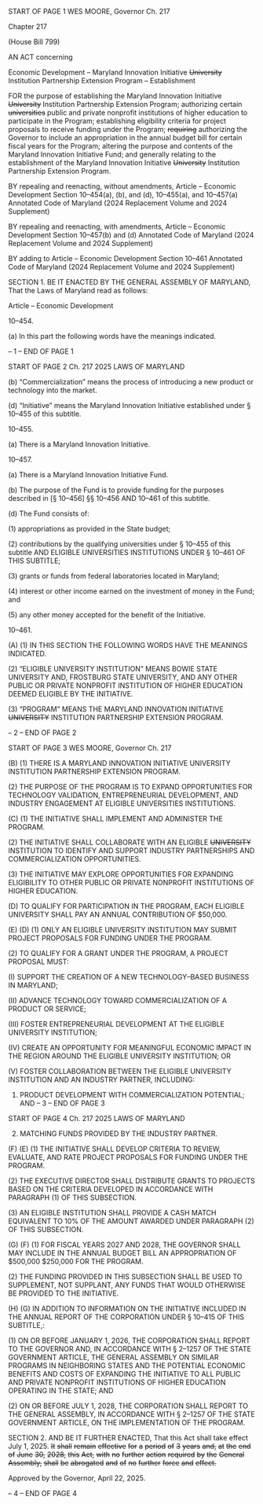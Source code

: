 START OF PAGE 1
WES MOORE, Governor Ch. 217

Chapter 217

(House Bill 799)

AN ACT concerning

Economic Development – Maryland Innovation Initiative ~~University~~ Institution
Partnership Extension Program – Establishment

FOR the purpose of establishing the Maryland Innovation Initiative ~~University~~ Institution
Partnership Extension Program; authorizing certain ~~universities~~ public and private
nonprofit institutions of higher education to participate in the Program; establishing
eligibility criteria for project proposals to receive funding under the Program;
~~requiring~~ authorizing the Governor to include an appropriation in the annual budget
bill for certain fiscal years for the Program; altering the purpose and contents of the
Maryland Innovation Initiative Fund; and generally relating to the establishment of
the Maryland Innovation Initiative ~~University~~ Institution Partnership Extension
Program.

BY repealing and reenacting, without amendments,
Article – Economic Development
Section 10–454(a), (b), and (d), 10–455(a), and 10–457(a)
Annotated Code of Maryland
(2024 Replacement Volume and 2024 Supplement)

BY repealing and reenacting, with amendments,
Article – Economic Development
Section 10–457(b) and (d)
Annotated Code of Maryland
(2024 Replacement Volume and 2024 Supplement)

BY adding to
Article – Economic Development
Section 10–461
Annotated Code of Maryland
(2024 Replacement Volume and 2024 Supplement)

SECTION 1. BE IT ENACTED BY THE GENERAL ASSEMBLY OF MARYLAND,
That the Laws of Maryland read as follows:

Article – Economic Development

10–454.

(a) In this part the following words have the meanings indicated.

– 1 –
END OF PAGE 1

START OF PAGE 2
Ch. 217 2025 LAWS OF MARYLAND

(b) “Commercialization” means the process of introducing a new product or
technology into the market.

(d) “Initiative” means the Maryland Innovation Initiative established under §
10–455 of this subtitle.

10–455.

(a) There is a Maryland Innovation Initiative.

10–457.

(a) There is a Maryland Innovation Initiative Fund.

(b) The purpose of the Fund is to provide funding for the purposes described in [§
10–456] §§ 10–456 AND 10–461 of this subtitle.

(d) The Fund consists of:

(1) appropriations as provided in the State budget;

(2) contributions by the qualifying universities under § 10–455 of this
subtitle AND ELIGIBLE UNIVERSITIES INSTITUTIONS UNDER § 10–461 OF THIS
SUBTITLE;

(3) grants or funds from federal laboratories located in Maryland;

(4) interest or other income earned on the investment of money in the
Fund; and

(5) any other money accepted for the benefit of the Initiative.

10–461.

(A) (1) IN THIS SECTION THE FOLLOWING WORDS HAVE THE MEANINGS
INDICATED.

(2) “ELIGIBLE UNIVERSITY INSTITUTION” MEANS BOWIE STATE
UNIVERSITY AND, FROSTBURG STATE UNIVERSITY, AND ANY OTHER PUBLIC OR
PRIVATE NONPROFIT INSTITUTION OF HIGHER EDUCATION DEEMED ELIGIBLE BY
THE INITIATIVE.

(3) “PROGRAM” MEANS THE MARYLAND INNOVATION INITIATIVE
~~UNIVERSITY~~ INSTITUTION PARTNERSHIP EXTENSION PROGRAM.

– 2 –
END OF PAGE 2

START OF PAGE 3
WES MOORE, Governor Ch. 217

(B) (1) THERE IS A MARYLAND INNOVATION INITIATIVE UNIVERSITY
INSTITUTION PARTNERSHIP EXTENSION PROGRAM.

(2) THE PURPOSE OF THE PROGRAM IS TO EXPAND OPPORTUNITIES
FOR TECHNOLOGY VALIDATION, ENTREPRENEURIAL DEVELOPMENT, AND
INDUSTRY ENGAGEMENT AT ELIGIBLE UNIVERSITIES INSTITUTIONS.

(C) (1) THE INITIATIVE SHALL IMPLEMENT AND ADMINISTER THE
PROGRAM.

(2) THE INITIATIVE SHALL COLLABORATE WITH AN ELIGIBLE
~~UNIVERSITY~~ INSTITUTION TO IDENTIFY AND SUPPORT INDUSTRY PARTNERSHIPS
AND COMMERCIALIZATION OPPORTUNITIES.

(3) THE INITIATIVE MAY EXPLORE OPPORTUNITIES FOR EXPANDING
ELIGIBILITY TO OTHER PUBLIC OR PRIVATE NONPROFIT INSTITUTIONS OF HIGHER
EDUCATION.

(D) TO QUALIFY FOR PARTICIPATION IN THE PROGRAM, EACH ELIGIBLE
UNIVERSITY SHALL PAY AN ANNUAL CONTRIBUTION OF $50,000.

(E) (D) (1) ONLY AN ELIGIBLE UNIVERSITY INSTITUTION MAY SUBMIT
PROJECT PROPOSALS FOR FUNDING UNDER THE PROGRAM.

(2) TO QUALIFY FOR A GRANT UNDER THE PROGRAM, A PROJECT
PROPOSAL MUST:

(I) SUPPORT THE CREATION OF A NEW TECHNOLOGY–BASED
BUSINESS IN MARYLAND;

(II) ADVANCE TECHNOLOGY TOWARD COMMERCIALIZATION OF
A PRODUCT OR SERVICE;

(III) FOSTER ENTREPRENEURIAL DEVELOPMENT AT THE
ELIGIBLE UNIVERSITY INSTITUTION;

(IV) CREATE AN OPPORTUNITY FOR MEANINGFUL ECONOMIC
IMPACT IN THE REGION AROUND THE ELIGIBLE UNIVERSITY INSTITUTION; OR

(V) FOSTER COLLABORATION BETWEEN THE ELIGIBLE
UNIVERSITY INSTITUTION AND AN INDUSTRY PARTNER, INCLUDING:

1. PRODUCT DEVELOPMENT WITH COMMERCIALIZATION
POTENTIAL; AND
– 3 –
END OF PAGE 3

START OF PAGE 4
Ch. 217 2025 LAWS OF MARYLAND

2. MATCHING FUNDS PROVIDED BY THE INDUSTRY
PARTNER.

(F) (E) (1) THE INITIATIVE SHALL DEVELOP CRITERIA TO REVIEW,
EVALUATE, AND RATE PROJECT PROPOSALS FOR FUNDING UNDER THE PROGRAM.

(2) THE EXECUTIVE DIRECTOR SHALL DISTRIBUTE GRANTS TO
PROJECTS BASED ON THE CRITERIA DEVELOPED IN ACCORDANCE WITH PARAGRAPH
(1) OF THIS SUBSECTION.

(3) AN ELIGIBLE INSTITUTION SHALL PROVIDE A CASH MATCH
EQUIVALENT TO 10% OF THE AMOUNT AWARDED UNDER PARAGRAPH (2) OF THIS
SUBSECTION.

(G) (F) (1) FOR FISCAL YEARS 2027 AND 2028, THE GOVERNOR SHALL
MAY INCLUDE IN THE ANNUAL BUDGET BILL AN APPROPRIATION OF $500,000
$250,000 FOR THE PROGRAM.

(2) THE FUNDING PROVIDED IN THIS SUBSECTION SHALL BE USED TO
SUPPLEMENT, NOT SUPPLANT, ANY FUNDS THAT WOULD OTHERWISE BE PROVIDED
TO THE INITIATIVE.

(H) (G) IN ADDITION TO INFORMATION ON THE INITIATIVE INCLUDED IN
THE ANNUAL REPORT OF THE CORPORATION UNDER § 10–415 OF THIS SUBTITLE,:

(1) ON OR BEFORE JANUARY 1, 2026, THE CORPORATION SHALL
REPORT TO THE GOVERNOR AND, IN ACCORDANCE WITH § 2–1257 OF THE STATE
GOVERNMENT ARTICLE, THE GENERAL ASSEMBLY ON SIMILAR PROGRAMS IN
NEIGHBORING STATES AND THE POTENTIAL ECONOMIC BENEFITS AND COSTS OF
EXPANDING THE INITIATIVE TO ALL PUBLIC AND PRIVATE NONPROFIT
INSTITUTIONS OF HIGHER EDUCATION OPERATING IN THE STATE; AND

(2) ON OR BEFORE JULY 1, 2028, THE CORPORATION SHALL REPORT
TO THE GENERAL ASSEMBLY, IN ACCORDANCE WITH § 2–1257 OF THE STATE
GOVERNMENT ARTICLE, ON THE IMPLEMENTATION OF THE PROGRAM.

SECTION 2. AND BE IT FURTHER ENACTED, That this Act shall take effect July
1, 2025. ~~It~~ ~~shall~~ ~~remain~~ ~~effective~~ ~~for~~ ~~a~~ ~~period~~ ~~of~~ ~~3~~ ~~years~~ ~~and,~~ ~~at~~ ~~the~~ ~~end~~ ~~of~~ ~~June~~ ~~30,~~ ~~2028,~~
~~this~~ ~~Act,~~ ~~with~~ ~~no~~ ~~further~~ ~~action~~ ~~required~~ ~~by~~ ~~the~~ ~~General~~ ~~Assembly,~~ ~~shall~~ ~~be~~ ~~abrogated~~ ~~and~~
~~of~~ ~~no~~ ~~further~~ ~~force~~ ~~and~~ ~~effect.~~

Approved by the Governor, April 22, 2025.

– 4 –
END OF PAGE 4